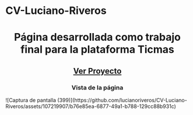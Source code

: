 # CV-Luciano-Riveros
<center>
<h1>Página desarrollada como trabajo final para la plataforma Ticmas</h1>
<h2><a href="https://github.com/lucianoriveros/CV-Luciano-Riveros/" target="_blank">Ver Proyecto</a></h2>

<h3>Vista de la página</h3>
</center>
![Captura de pantalla (399)](https://github.com/lucianoriveros/CV-Luciano-Riveros/assets/107219907/b76e85ea-6877-49a1-b788-129cc88b931c)
